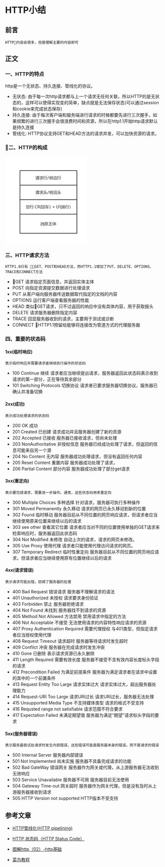 # HTTP小结

## 前言
    HTTP内容会很多，但是理解主要的内容即可
## 正文
### 一、HTTP的特点
http是一个无状态、持久连接、管线化的协议。
    
- 无状态: 由于每一次http请求都与上一个请求无任何关联，所以HTTP的是无状态的，这样可以使得实现变的简单，缺点就是无法保存状态(可以通过session和cookie来完成状态保存)
- 持久连接: 由于每次客户端和服务端进行请求的时候都要先进行三次握手，如果频繁的进行三次握手会很浪费时间和资源，所以在http1.1开始http请求默认是持久连接
- 管线化: HTTP协议支持GET和HEAD方法的请求并发，可以加快资源的请求。
### 二、HTTP的构成
![image](/img/http.png)
### 三、HTTP请求方法
    HTTP1.0只有 GET、POST和HEAD方法，而HTTP1.1增加了PUT、DELETE、OPTIONS、TRACE和CONNECT方法
- GET 请求指定页面信息，并返回实体主体
- POST 向指定资源提交数据进行处理请求
- PUT 从客户端向服务器传送数据取代指定的文档的内容
- OPTIONS  运行客户端查看服务器的性能
- HEAD 类似GET请求，只不过返回的响应中没有具体内容，用于获取报头
- DELETE 请求服务器删除指定内容
- TRACE 回显服务器收到的请求，主要用于测试或诊断
- CONNECT HTTP1.1预留给能够将连接改为管道方式的代理服务器

### 四、重要的状态码
#### 1xx(临时响应)
    表示临时响应并需要请求者继续执行操作的状态码

- 100 Continue 继续 请求者应当继续提出请求，服务器返回此状态码表示收到请求的第一部分，正在等待其余部分
- 101 Switching Protocols 切换协议 请求者已要求服务器切换协议，服务器已确认并准备切换
#### 2xx(成功)
    表示成功处理请求的状态码
- 200 OK 成功
- 201 Created 已创建 请求成功并且服务器创建了新的资源
- 202 Accepted 已接收 服务器已接收请求，但尚未处理
- 203 NonAuthoritative 非授权信息 服务器已经成功处理了请求，但返回的信息可能来自另一个源
- 204 No Content 无内容 服务器成功处理请求，但没有返回任何内容
- 205 Reset Content 重置内容 服务器成功处理了请求，
- 206 Partial Content 部分内容 服务器成功处理了部分get请求
#### 3xx(重定向)
    表示要完成请求，需要进一步操作。通常，这些状态码用来重定向
- 300 Multiple Choices  多种选择 针对请求，服务器可执行多种操作
- 301 Moved Permanently 永久移动 请求的网页已永久移动到新的位置
- 302 Found 临时移动 服务器目前从不同位置的网页响应请求，但请求者应当继续使用原来位置来继续以后的请求
- 303 see other 查看其它位置 请求者应当对不同的位置使用单独的GET请求来检索响应时，服务器返回此状态码
- 304 Not Modified 未修改 自动上次的请求，请求的网页未修改。
- 305 Use Proxy 使用代理 请求者只能使用代理访问请求的网页。
- 307 Temporary Redirect 临时性重定向 服务器目前从不同位置的网页响应请求，但请求者应当继续使用原有位置继续以后的请求
#### 4xx(请求错误) 
    表示请求可能出错，妨碍了服务器的处理
- 400 Bad Request 错误请求 服务器不理解请求的语法
- 401 Unauthorized 未授权 请求要求身份验证
- 403 Forbidden 禁止 服务器拒绝请求
- 404 Not Found 未找到 服务器找不到请求的资源
- 405 Method Not Allowed 方法禁用 禁用请求中指定的方法
- 406 Not Acceptable 不接受 无法使用请求的内容特性响应请求的资源
- 407 Proxy Authentication Required 需要代理授权 与401类型，但指定请求者应当授权使用代理
- 408 Request Timeout 请求超时 服务器等待请求时发生超时
- 409 Confilct 冲突 服务器在完成请求时发生冲突
- 410 Gone 已删除 表示请求资源已永久删除
- 411 Length Required  需要有效长度 服务器不接受不含有效内容长度标头字段的请求
- 412 Precondition Failed 为满足前提条件 服务器为满足请求者在请求中设置的其中的一个前置条件
- 413 Request Entity Too Large 请求实体过大 请求实体过大，超出服务器处理能力
- 414 Request-URI Too Large 请求URI过长 请求URI过长，服务器无法处理
- 415 Unsupported Media Type 不支持媒体类型 请求的格式不受支持
- 416 Requsted range not satisfiable 请求范围不符合要求
- 417 Expectation Failed 未满足期望值 服务器为满足“期望”请求标头字段的要求
#### 5xx(服务器错误)
    表示服务器尝试处请求时发生内部错误，这些错误可能是服务器本身的错误，而不是请求的错误
- 500 Internal Server 服务器内部错误
- 501 Not Implemented 尚未实施 服务器不具备完成请求的功能
- 502 Bad GateWay 错误网关 服务器作为网关或代理，从上游服务器无法收到无效响应
- 503 Service Unavailable 服务器不可用 服务器目前无法使用
- 504 Gateway Time-out 网关超时 服务器作为网关代理，但是没有及时从上游服务器接收到请求
- 505 HTTP Version not supported HTTP版本不受支持


## 参考文章
- [HTTP管线化(HTTP pipelining)](https://blog.csdn.net/dongzhiquan/article/details/6114040)
- [HTTP 状态码（HTTP Status Code）](https://blog.csdn.net/u014346301/article/details/53995333)
- [图解http（02）-http基础](https://blog.csdn.net/weixin_36244867/article/details/77963885)

- [菜鸟教程](http://www.runoob.com/http/http-methods.html)